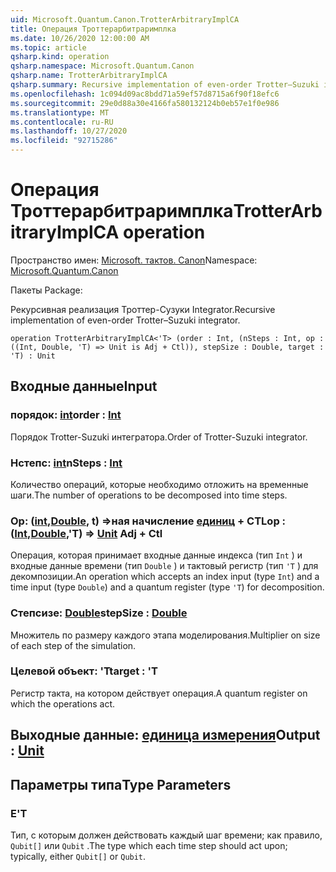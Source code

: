 ```yaml
---
uid: Microsoft.Quantum.Canon.TrotterArbitraryImplCA
title: Операция Троттерарбитраримплка
ms.date: 10/26/2020 12:00:00 AM
ms.topic: article
qsharp.kind: operation
qsharp.namespace: Microsoft.Quantum.Canon
qsharp.name: TrotterArbitraryImplCA
qsharp.summary: Recursive implementation of even-order Trotter–Suzuki integrator.
ms.openlocfilehash: 1c094d09ac8bdd71a59ef57d8715a6f90f18efc6
ms.sourcegitcommit: 29e0d88a30e4166fa580132124b0eb57e1f0e986
ms.translationtype: MT
ms.contentlocale: ru-RU
ms.lasthandoff: 10/27/2020
ms.locfileid: "92715286"
---
```

# <a name="trotterarbitraryimplca-operation"></a><span data-ttu-id="74140-102">Операция Троттерарбитраримплка</span><span class="sxs-lookup"><span data-stu-id="74140-102">TrotterArbitraryImplCA operation</span></span>

<span data-ttu-id="74140-103">Пространство имен: [Microsoft. тактов. Canon](xref:Microsoft.Quantum.Canon)</span><span class="sxs-lookup"><span data-stu-id="74140-103">Namespace: [Microsoft.Quantum.Canon](xref:Microsoft.Quantum.Canon)</span></span>

<span data-ttu-id="74140-104">Пакеты [](https://nuget.org/packages/)</span><span class="sxs-lookup"><span data-stu-id="74140-104">Package: [](https://nuget.org/packages/)</span></span>


<span data-ttu-id="74140-105">Рекурсивная реализация Троттер-Сузуки Integrator.</span><span class="sxs-lookup"><span data-stu-id="74140-105">Recursive implementation of even-order Trotter–Suzuki integrator.</span></span>

```qsharp
operation TrotterArbitraryImplCA<'T> (order : Int, (nSteps : Int, op : ((Int, Double, 'T) => Unit is Adj + Ctl)), stepSize : Double, target : 'T) : Unit
```


## <a name="input"></a><span data-ttu-id="74140-106">Входные данные</span><span class="sxs-lookup"><span data-stu-id="74140-106">Input</span></span>

### <a name="order--int"></a><span data-ttu-id="74140-107">порядок: [int](xref:microsoft.quantum.lang-ref.int)</span><span class="sxs-lookup"><span data-stu-id="74140-107">order : [Int](xref:microsoft.quantum.lang-ref.int)</span></span>

<span data-ttu-id="74140-108">Порядок Trotter-Suzuki интегратора.</span><span class="sxs-lookup"><span data-stu-id="74140-108">Order of Trotter-Suzuki integrator.</span></span>


### <a name="nsteps--int"></a><span data-ttu-id="74140-109">Нстепс: [int](xref:microsoft.quantum.lang-ref.int)</span><span class="sxs-lookup"><span data-stu-id="74140-109">nSteps : [Int](xref:microsoft.quantum.lang-ref.int)</span></span>

<span data-ttu-id="74140-110">Количество операций, которые необходимо отложить на временные шаги.</span><span class="sxs-lookup"><span data-stu-id="74140-110">The number of operations to be decomposed into time steps.</span></span>


### <a name="op--intdoublet--unit-adj--ctl"></a><span data-ttu-id="74140-111">Op: ([int](xref:microsoft.quantum.lang-ref.int),[Double](xref:microsoft.quantum.lang-ref.double), t) =>ная начисление [единиц](xref:microsoft.quantum.lang-ref.unit) + CTL</span><span class="sxs-lookup"><span data-stu-id="74140-111">op : ([Int](xref:microsoft.quantum.lang-ref.int),[Double](xref:microsoft.quantum.lang-ref.double),'T) => [Unit](xref:microsoft.quantum.lang-ref.unit) Adj + Ctl</span></span>

<span data-ttu-id="74140-112">Операция, которая принимает входные данные индекса (тип `Int` ) и входные данные времени (тип `Double` ) и тактовый регистр (тип `'T` ) для декомпозиции.</span><span class="sxs-lookup"><span data-stu-id="74140-112">An operation which accepts an index input (type `Int`) and a time input (type `Double`) and a quantum register (type `'T`) for decomposition.</span></span>


### <a name="stepsize--double"></a><span data-ttu-id="74140-113">Степсизе: [Double](xref:microsoft.quantum.lang-ref.double)</span><span class="sxs-lookup"><span data-stu-id="74140-113">stepSize : [Double](xref:microsoft.quantum.lang-ref.double)</span></span>

<span data-ttu-id="74140-114">Множитель по размеру каждого этапа моделирования.</span><span class="sxs-lookup"><span data-stu-id="74140-114">Multiplier on size of each step of the simulation.</span></span>


### <a name="target--t"></a><span data-ttu-id="74140-115">Целевой объект: 'T</span><span class="sxs-lookup"><span data-stu-id="74140-115">target : 'T</span></span>

<span data-ttu-id="74140-116">Регистр такта, на котором действует операция.</span><span class="sxs-lookup"><span data-stu-id="74140-116">A quantum register on which the operations act.</span></span>



## <a name="output--unit"></a><span data-ttu-id="74140-117">Выходные данные: [единица измерения](xref:microsoft.quantum.lang-ref.unit)</span><span class="sxs-lookup"><span data-stu-id="74140-117">Output : [Unit](xref:microsoft.quantum.lang-ref.unit)</span></span>



## <a name="type-parameters"></a><span data-ttu-id="74140-118">Параметры типа</span><span class="sxs-lookup"><span data-stu-id="74140-118">Type Parameters</span></span>

### <a name="t"></a><span data-ttu-id="74140-119">Е</span><span class="sxs-lookup"><span data-stu-id="74140-119">'T</span></span>

<span data-ttu-id="74140-120">Тип, с которым должен действовать каждый шаг времени; как правило, `Qubit[]` или `Qubit` .</span><span class="sxs-lookup"><span data-stu-id="74140-120">The type which each time step should act upon; typically, either `Qubit[]` or `Qubit`.</span></span>